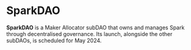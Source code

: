 # SparkDAO

**SparkDAO** is a Maker Allocator subDAO that owns and manages Spark through decentralised governance. Its launch, alongside the other subDAOs, is scheduled for May 2024.
